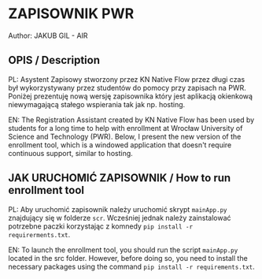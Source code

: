# ZAPISOWNIK PWR
Author:
JAKUB GIL - AIR

## OPIS / Description
PL:
Asystent Zapisowy stworzony przez KN Native Flow przez długi czas był wykorzystywany przez studentów do pomocy przy zapisach na PWR. Poniżej prezentuję nową wersję zapisownika który jest aplikacją okienkową niewymagającą stałego wspierania tak jak np. hosting.

EN:
The Registration Assistant created by KN Native Flow has been used by students for a long time to help with enrollment at Wrocław University of Science and Technology (PWR). Below, I present the new version of the enrollment tool, which is a windowed application that doesn't require continuous support, similar to hosting.

## JAK URUCHOMIĆ ZAPISOWNIK / How to run enrollment tool
PL:
Aby uruchomić zapisownik należy uruchomić skrypt ```mainApp.py``` znajdujący się w folderze ``scr``. Wcześniej jednak należy zainstalować potrzebne paczki korzystając z komnedy ```pip install -r requirerments.txt```.

EN:
To launch the enrollment tool, you should run the script ```mainApp.py``` located in the src folder. However, before doing so, you need to install the necessary packages using the command ```pip install -r requirements.txt```.
